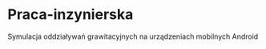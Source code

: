 Praca-inzynierska
=================

Symulacja oddziaływań grawitacyjnych na urządzeniach mobilnych Android
